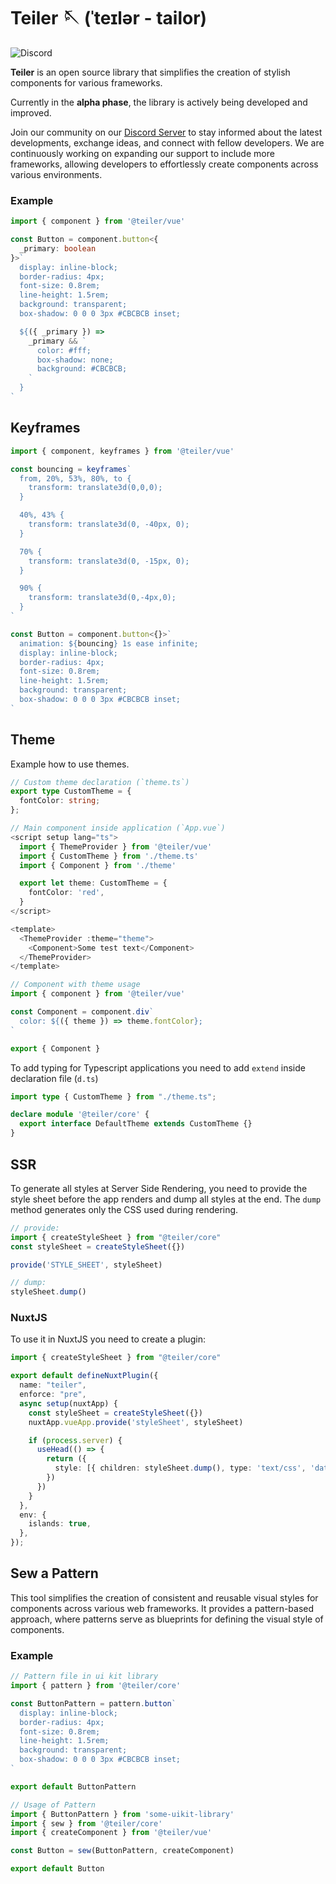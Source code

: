 # Teiler 🪡 (ˈteɪlər - tailor)

![Discord](https://img.shields.io/discord/1125416414069661698?logo=discord&link=https%3A%2F%2Fdiscord.gg%2FJ6Sv9sQ64t)

**Teiler** is an open source library that simplifies the creation of stylish components for various frameworks.

Currently in the **alpha phase**, the library is actively being developed and improved.

Join our community on our [Discord Server](https://discord.gg/J6Sv9sQ64t) to stay informed about the latest developments, exchange ideas, and connect with fellow developers. We are continuously working on expanding our support to include more frameworks, allowing developers to effortlessly create components across various environments. 

### Example

```typescript
import { component } from '@teiler/vue'

const Button = component.button<{
  _primary: boolean
}>`
  display: inline-block;
  border-radius: 4px;
  font-size: 0.8rem;
  line-height: 1.5rem;
  background: transparent;
  box-shadow: 0 0 0 3px #CBCBCB inset;

  ${({ _primary }) =>
    _primary && `
      color: #fff;
      box-shadow: none;
      background: #CBCBCB;
    `
  }
`
```

## Keyframes

```typescript
import { component, keyframes } from '@teiler/vue'

const bouncing = keyframes`
  from, 20%, 53%, 80%, to {
    transform: translate3d(0,0,0);
  }

  40%, 43% {
    transform: translate3d(0, -40px, 0);
  }

  70% {
    transform: translate3d(0, -15px, 0);
  }

  90% {
    transform: translate3d(0,-4px,0);
  }
`

const Button = component.button<{}>`
  animation: ${bouncing} 1s ease infinite;
  display: inline-block;
  border-radius: 4px;
  font-size: 0.8rem;
  line-height: 1.5rem;
  background: transparent;
  box-shadow: 0 0 0 3px #CBCBCB inset;
`
```

## Theme

Example how to use themes.

```typescript
// Custom theme declaration (`theme.ts`)
export type CustomTheme = {
  fontColor: string;
};

// Main component inside application (`App.vue`)
<script setup lang="ts">
  import { ThemeProvider } from '@teiler/vue'
  import { CustomTheme } from './theme.ts'
  import { Component } from './theme'

  export let theme: CustomTheme = {
    fontColor: 'red',
  }
</script>

<template>
  <ThemeProvider :theme="theme">
    <Component>Some test text</Component>
  </ThemeProvider>
</template>

// Component with theme usage
import { component } from '@teiler/vue'

const Component = component.div`
  color: ${({ theme }) => theme.fontColor};
`

export { Component }
```

To add typing for Typescript applications you need to add `extend` inside declaration file (`d.ts`)
```typescript
import type { CustomTheme } from "./theme.ts";

declare module '@teiler/core' {
  export interface DefaultTheme extends CustomTheme {}
}
```

## SSR

To generate all styles at Server Side Rendering, you need to provide the style sheet before the app renders and dump all styles at the end. The `dump` method generates only the CSS used during rendering.

```ts
// provide:
import { createStyleSheet } from "@teiler/core"
const styleSheet = createStyleSheet({})

provide('STYLE_SHEET', styleSheet)

// dump:
styleSheet.dump()
```

### NuxtJS

To use it in NuxtJS you need to create a plugin:

```ts
import { createStyleSheet } from "@teiler/core"

export default defineNuxtPlugin({
  name: "teiler",
  enforce: "pre",
  async setup(nuxtApp) {
    const styleSheet = createStyleSheet({})
    nuxtApp.vueApp.provide('styleSheet', styleSheet)

    if (process.server) {
      useHead(() => {
        return ({
          style: [{ children: styleSheet.dump(), type: 'text/css', 'data-teiler': true }],
        })
      })
    }
  },
  env: {
    islands: true,
  },
});
```

## Sew a Pattern

This tool simplifies the creation of consistent and reusable visual styles for components across various web frameworks. It provides a pattern-based approach, where patterns serve as blueprints for defining the visual style of components.

### Example

```typescript
// Pattern file in ui kit library
import { pattern } from '@teiler/core'

const ButtonPattern = pattern.button`
  display: inline-block;
  border-radius: 4px;
  font-size: 0.8rem;
  line-height: 1.5rem;
  background: transparent;
  box-shadow: 0 0 0 3px #CBCBCB inset;
`

export default ButtonPattern

// Usage of Pattern
import { ButtonPattern } from 'some-uikit-library'
import { sew } from '@teiler/core'
import { createComponent } from '@teiler/vue'

const Button = sew(ButtonPattern, createComponent)

export default Button
```
